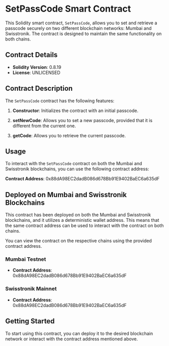 # SetPassCode Smart Contract

This Solidity smart contract, `SetPassCode`, allows you to set and retrieve a passcode securely on two different blockchain networks: Mumbai and Swisstronik. The contract is designed to maintain the same functionality on both chains.

## Contract Details

- **Solidity Version**: 0.8.19
- **License**: UNLICENSED

## Contract Description

The `SetPassCode` contract has the following features:

1. **Constructor**: Initializes the contract with an initial passcode.

2. **setNewCode**: Allows you to set a new passcode, provided that it is different from the current one.

3. **getCode**: Allows you to retrieve the current passcode.

## Usage

To interact with the `SetPassCode` contract on both the Mumbai and Swisstronik blockchains, you can use the following contract address:

**Contract Address**: 0x88dA98EC2dadB086d678Bb91E9402BaEC6a635dF

## Deployed on Mumbai and Swisstronik Blockchains

This contract has been deployed on both the Mumbai and Swisstronik blockchains, and it utilizes a deterministic wallet address. This means that the same contract address can be used to interact with the contract on both chains.

You can view the contract on the respective chains using the provided contract address.

### Mumbai Testnet

- **Contract Address**: 0x88dA98EC2dadB086d678Bb91E9402BaEC6a635dF

### Swisstronik Mainnet

- **Contract Address**: 0x88dA98EC2dadB086d678Bb91E9402BaEC6a635dF

## Getting Started

To start using this contract, you can deploy it to the desired blockchain network or interact with the contract address mentioned above.
